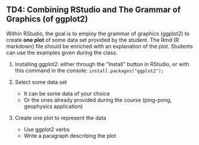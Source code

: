 ## TD4: Combining RStudio and The Grammar of Graphics (of ggplot2)

Within RStudio, the goal is to employ the grammar of graphics
(ggplot2) to create **one plot** of some data set provided by the
student. The Rmd (R markdown) file should be enriched with an
explanation of the plot. Students can use the examples given during
the class.

1. Installing ggplot2: either through the "Install" button in RStudio, or with this command in the console:
     `install.packages("ggplot2");`

2. Select some data set
   - It can be some data of your choice
   - Or the ones already provided during the course (ping-pong, geophysics application)

3. Create one plot to represent the data
   - Use ggplot2 verbs
   - Write a paragraph describing the plot